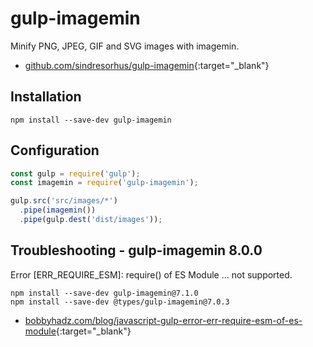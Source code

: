 # gulp-imagemin

Minify PNG, JPEG, GIF and SVG images with imagemin.

- [github.com/sindresorhus/gulp-imagemin](https://github.com/sindresorhus/gulp-imagemin){:target="_blank"}

## Installation

```shell
npm install --save-dev gulp-imagemin
```

## Configuration

```javascript
const gulp = require('gulp');
const imagemin = require('gulp-imagemin');

gulp.src('src/images/*')
  .pipe(imagemin())
  .pipe(gulp.dest('dist/images'));
```

## Troubleshooting - gulp-imagemin 8.0.0

Error [ERR_REQUIRE_ESM]: require() of ES Module ... not supported.

```shell
npm install --save-dev gulp-imagemin@7.1.0
npm install --save-dev @types/gulp-imagemin@7.0.3
```

- [bobbyhadz.com/blog/javascript-gulp-error-err-require-esm-of-es-module](https://bobbyhadz.com/blog/javascript-gulp-error-err-require-esm-of-es-module){:target="_blank"}
